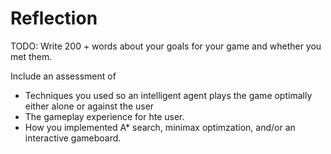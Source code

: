 # Reflection

TODO: Write 200 + words about your goals for your game and whether you met them. 

Include an assessment of

- Techniques you used so an intelligent agent plays the game optimally either alone or against the user
- The gameplay experience for hte user. 
- How you implemented A* search, minimax optimzation, and/or an interactive gameboard. 

